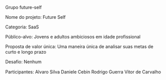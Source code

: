 Grupo future-self

Nome do projeto: Future Self

Categoria: SaaS

Público-alvo: Jovens e adultos ambiciosos em idade profissional 

Proposta de valor única: Uma maneira única de analisar suas metas de curto e longo prazo

Desafio: 
  Nenhum


Participantes:
Alvaro Silva
Daniele Cebin
Rodrigo Guerra
Vitor de Carvalho
